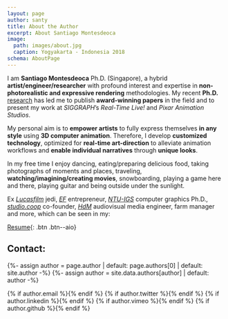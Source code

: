 ```yaml
---
layout: page
author: santy
title: About the Author
excerpt: About Santiago Montesdeoca
image:
  path: images/about.jpg
  caption: Yogyakarta - Indonesia 2018
schema: AboutPage
---
```


I am **Santiago Montesdeoca** Ph.D. (Singapore), a hybrid **artist/engineer/researcher** with profound interest and expertise in **non-photorealistic and expressive rendering** methodologies.
My recent **Ph.D.** [research](../research) has led me to publish **award-winning papers** in the field and to present my work at _SIGGRAPH_’s _Real-Time Live!_ and _Pixar Animation Studios_.

My personal aim is to **empower artists** to fully express themselves **in any style** using **3D computer animation**. Therefore, I develop **customized technology**, optimized for **real-time art-direction** to alleviate animation workflows and **enable individual narratives** through **unique looks**.

In my free time I enjoy dancing, eating/preparing delicious food, taking photographs of moments and places, traveling, **watching/imagining/creating movies**, snowboarding, playing a game here and there, playing guitar and being outside under the sunlight.

Ex _[Lucasfilm](http://lucasfilm.com/)_ jedi, _[EF](https://www.joinef.com/)_ entrepreneur, _[NTU-IGS](http://igs.ntu.edu.sg/Pages/Home.aspx)_ computer graphics Ph.D., _[studio.coop](http://studio.coop)_ co-founder, _[HdM](https://www.hdm-stuttgart.de/am)_ audiovisual media engineer, farm manager and more, which can be seen in my:

[Resume](https://1drv.ms/b/s!Arb19fQ9R1Nhj9YgusLdPVdSCigosg){: .btn .btn--aio}
<!-- [CV](http://){: .btn .btn--aio} -->

## Contact:


<div></div>

{%- assign author = page.author | default: page.authors[0] | default: site.author -%}
{%- assign author = site.data.authors[author] | default: author -%}

<div class="social-icons">
  {% if author.email %}<a href="mailto:{{ author.email }}@artineering.io?Subject=Hello" title="Email {{ author.name}}"  target="_top"><i class="fas fa-envelope-square fa-2x"></i></a>{% endif %}
  {% if author.twitter %}<a href="https://twitter.com/{{ author.twitter }}" title="{{ author.name}} on Twitter" target="_blank"><i class="fab fa-twitter-square fa-2x"></i></a>{% endif %}
  {% if author.linkedin %}<a href="https://linkedin.com/in/{{ author.linkedin }}" title="{{ author.name}} on LinkedIn" target="_blank"><i class="fab fa-linkedin fa-2x"></i></a>{% endif %}
	{% if author.vimeo %}<a href="https://github.com/{{ author.vimeo }}" title="{{ author.name}} on Github" target="_blank"><i class="fab fa-vimeo-square fa-2x"></i></a>{% endif %}
	{% if author.github %}<a href="https://github.com/{{ author.github }}" title="{{ author.name}} on Github" target="_blank"><i class="fab fa-github-square fa-2x"></i></a>{% endif %}</div>
